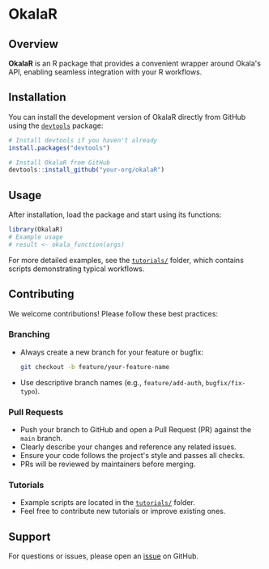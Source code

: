 # OkalaR
## Overview

**OkalaR** is an R package that provides a convenient wrapper around Okala's API, enabling seamless integration with your R workflows.

## Installation

You can install the development version of OkalaR directly from GitHub using the [`devtools`](https://cran.r-project.org/package=devtools) package:

```r
# Install devtools if you haven't already
install.packages("devtools")

# Install OkalaR from GitHub
devtools::install_github("your-org/okalaR")
```

## Usage

After installation, load the package and start using its functions:

```r
library(OkalaR)
# Example usage
# result <- okala_function(args)
```

For more detailed examples, see the [`tutorials/`](tutorials/) folder, which contains scripts demonstrating typical workflows.

## Contributing

We welcome contributions! Please follow these best practices:

### Branching

- Always create a new branch for your feature or bugfix:
    ```sh
    git checkout -b feature/your-feature-name
    ```
- Use descriptive branch names (e.g., `feature/add-auth`, `bugfix/fix-typo`).

### Pull Requests

- Push your branch to GitHub and open a Pull Request (PR) against the `main` branch.
- Clearly describe your changes and reference any related issues.
- Ensure your code follows the project's style and passes all checks.
- PRs will be reviewed by maintainers before merging.

### Tutorials

- Example scripts are located in the [`tutorials/`](tutorials/) folder.
- Feel free to contribute new tutorials or improve existing ones.

## Support

For questions or issues, please open an [issue](https://github.com/your-org/okalaR/issues) on GitHub.

